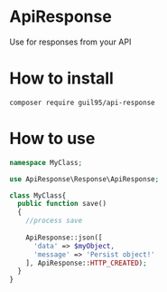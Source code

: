 # ApiResponse

Use for responses from your API

# How to install

`composer require guil95/api-response`

# How to use

```php
namespace MyClass;

use ApiResponse\Response\ApiResponse;

class MyClass{
  public function save()
  {
    //process save
    
    ApiResponse::json([
      'data' => $myObject,
      'message' => 'Persist object!'
    ], ApiResponse::HTTP_CREATED);
  }
}
```
